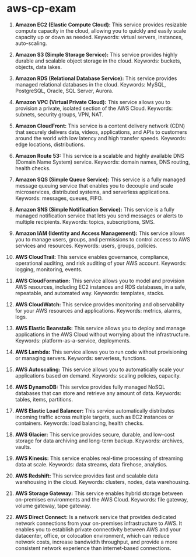 # aws-cp-exam

1. **Amazon EC2 (Elastic Compute Cloud):** This service provides resizable compute capacity in the cloud, allowing you to quickly and easily scale capacity up or down as needed. Keywords: virtual servers, instances, auto-scaling.

2. **Amazon S3 (Simple Storage Service):** This service provides highly durable and scalable object storage in the cloud. Keywords: buckets, objects, data lakes.

3. **Amazon RDS (Relational Database Service):** This service provides managed relational databases in the cloud. Keywords: MySQL, PostgreSQL, Oracle, SQL Server, Aurora.

4. **Amazon VPC (Virtual Private Cloud):** This service allows you to provision a private, isolated section of the AWS Cloud. Keywords: subnets, security groups, VPN, NAT.

5. **Amazon CloudFront:** This service is a content delivery network (CDN) that securely delivers data, videos, applications, and APIs to customers around the world with low latency and high transfer speeds. Keywords: edge locations, distributions.

6. **Amazon Route 53:** This service is a scalable and highly available DNS (Domain Name System) service. Keywords: domain names, DNS routing, health checks.

7. **Amazon SQS (Simple Queue Service):** This service is a fully managed message queuing service that enables you to decouple and scale microservices, distributed systems, and serverless applications. Keywords: messages, queues, FIFO.

8. **Amazon SNS (Simple Notification Service):** This service is a fully managed notification service that lets you send messages or alerts to multiple recipients. Keywords: topics, subscriptions, SMS.

9. **Amazon IAM (Identity and Access Management):** This service allows you to manage users, groups, and permissions to control access to AWS services and resources. Keywords: users, groups, policies.

10. **AWS CloudTrail:** This service enables governance, compliance, operational auditing, and risk auditing of your AWS account. Keywords: logging, monitoring, events.

11. **AWS CloudFormation:** This service allows you to model and provision AWS resources, including EC2 instances and RDS databases, in a safe, repeatable, and automated way. Keywords: templates, stacks.

12. **AWS CloudWatch:** This service provides monitoring and observability for your AWS resources and applications. Keywords: metrics, alarms, logs.

13. **AWS Elastic Beanstalk:** This service allows you to deploy and manage applications in the AWS Cloud without worrying about the infrastructure. Keywords: platform-as-a-service, deployments.

14. **AWS Lambda:** This service allows you to run code without provisioning or managing servers. Keywords: serverless, functions.

15. **AWS Autoscaling:** This service allows you to automatically scale your applications based on demand. Keywords: scaling policies, capacity.

16. **AWS DynamoDB:** This service provides fully managed NoSQL databases that can store and retrieve any amount of data. Keywords: tables, items, partitions.

17. **AWS Elastic Load Balancer:** This service automatically distributes incoming traffic across multiple targets, such as EC2 instances or containers. Keywords: load balancing, health checks.

18. **AWS Glacier:** This service provides secure, durable, and low-cost storage for data archiving and long-term backup. Keywords: archives, vaults.

19. **AWS Kinesis:** This service enables real-time processing of streaming data at scale. Keywords: data streams, data firehose, analytics.

20. **AWS Redshift:** This service provides fast and scalable data warehousing in the cloud. Keywords: clusters, nodes, data warehousing.

21. **AWS Storage Gateway:** This service enables hybrid storage between on-premises environments and the AWS Cloud. Keywords: file gateway, volume gateway, tape gateway.

22. **AWS Direct Connect:** Is a network service that provides dedicated network connections from your on-premises infrastructure to AWS. It enables you to establish private connectivity between AWS and your datacenter, office, or colocation environment, which can reduce network costs, increase bandwidth throughput, and provide a more consistent network experience than internet-based connections.
